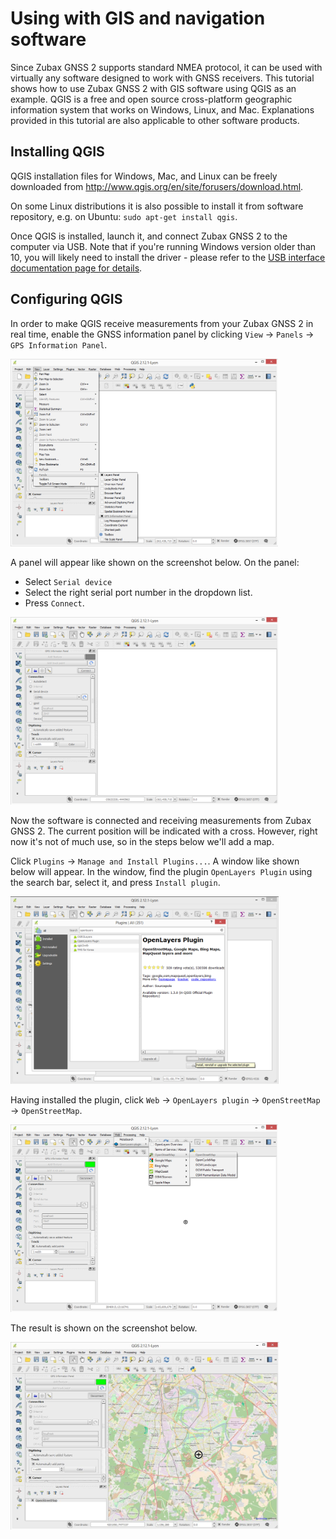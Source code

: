# Using with GIS and navigation software

Since Zubax GNSS 2 supports standard NMEA protocol,
it can be used with virtually any software designed to work with GNSS receivers.
This tutorial shows how to use Zubax GNSS 2 with GIS software using QGIS as an example.
QGIS is a free and open source cross-platform geographic information system that works on Windows, Linux, and Mac.
Explanations provided in this tutorial are also applicable to other software products.

## Installing QGIS

QGIS installation files for Windows, Mac, and Linux can be freely downloaded from
<http://www.qgis.org/en/site/forusers/download.html>.

On some Linux distributions it is also possible to install it from software repository,
e.g. on Ubuntu: `sudo apt-get install qgis`.

Once QGIS is installed, launch it, and connect Zubax GNSS 2 to the computer via USB.
Note that if you're running Windows version older than 10, you will likely need to install the driver -
please refer to the [USB interface documentation page for details](/usb_command_line_interface).

## Configuring QGIS

In order to make QGIS receive measurements from your Zubax GNSS 2 in real time,
enable the GNSS information panel by clicking `View` &rarr; `Panels` &rarr; `GPS Information Panel`.

<img src="qgis_a.png" title="Opening the GPS Information Panel" height=300 />

A panel will appear like shown on the screenshot below.
On the panel:

* Select `Serial device`
* Select the right serial port number in the dropdown list.
* Press `Connect`.

<img src="qgis_b.png" title="Open GPS Information Panel" height=300 />

Now the software is connected and receiving measurements from Zubax GNSS 2.
The current position will be indicated with a cross.
However, right now it's not of much use, so in the steps below we'll add a map.

Click `Plugins` &rarr; `Manage and Install Plugins...`. A window like shown below will appear.
In the window, find the plugin `OpenLayers Plugin` using the search bar, select it, and press `Install plugin`.

<img src="qgis_c.png" title="Installing OpenLayers Plugin" height=300 />

Having installed the plugin, click `Web` &rarr; `OpenLayers plugin` &rarr; `OpenStreetMap` &rarr; `OpenStreetMap`.

<img src="qgis_d.png" title="Adding an OpenStreetMap layer" height=300 />

The result is shown on the screenshot below.

<img src="qgis_e.jpg" title="Real-time position shown on OpenStreetMap" id="preview" height=300 />
